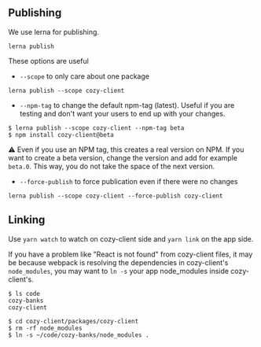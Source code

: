 Publishing
----------

We use lerna for publishing.

```
lerna publish
```

These options are useful

* `--scope` to only care about one package

```
lerna publish --scope cozy-client
```

* `--npm-tag` to change the default npm-tag (latest). Useful if you are testing
and don't want your users to end up with your changes.

```
$ lerna publish --scope cozy-client --npm-tag beta
$ npm install cozy-client@beta
```

⚠️ Even if you use an NPM tag, this creates a real version on NPM. If you want to create
a beta version, change the version and add for example `beta.0`. This way, you do not
take the space of the next version.

* `--force-publish` to force publication even if there were no changes

```
lerna publish --scope cozy-client --force-publish cozy-client
```

Linking
-------

Use `yarn watch` to watch on cozy-client side and `yarn link` on the app side.

If you have a problem like "React is not found" from cozy-client files, it may be because webpack is resolving the dependencies in cozy-client's `node_modules`, you may want to `ln -s` your app node_modules inside cozy-client's.

```
$ ls code
cozy-banks
cozy-client

$ cd cozy-client/packages/cozy-client
$ rm -rf node_modules
$ ln -s ~/code/cozy-banks/node_modules .
```
